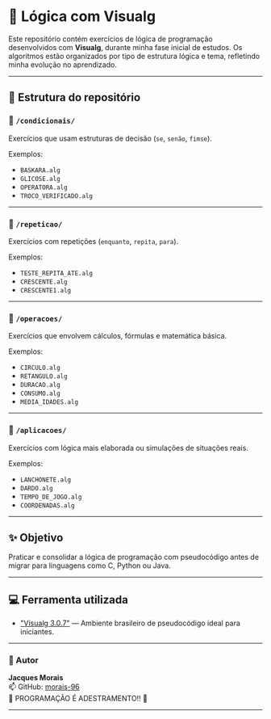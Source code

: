 # 🧠 Lógica com Visualg

Este repositório contém exercícios de lógica de programação desenvolvidos com **Visualg**, durante minha fase inicial de estudos. Os algoritmos estão organizados por tipo de estrutura lógica e tema, refletindo minha evolução no aprendizado.

---

## 📁 Estrutura do repositório

### 🔹 `/condicionais/`
Exercícios que usam estruturas de decisão (`se`, `senão`, `fimse`).

Exemplos:
- `BASKARA.alg`
- `GLICOSE.alg`
- `OPERATORA.alg`
- `TROCO_VERIFICADO.alg`

---

### 🔹 `/repeticao/`
Exercícios com repetições (`enquanto`, `repita`, `para`).

Exemplos:
- `TESTE_REPITA_ATE.alg`
- `CRESCENTE.alg`
- `CRESCENTE1.alg`

---

### 🔹 `/operacoes/`
Exercícios que envolvem cálculos, fórmulas e matemática básica.

Exemplos:
- `CIRCULO.alg`
- `RETANGULO.alg`
- `DURACAO.alg`
- `CONSUMO.alg`
- `MEDIA_IDADES.alg`

---

### 🔹 `/aplicacoes/`
Exercícios com lógica mais elaborada ou simulações de situações reais.

Exemplos:
- `LANCHONETE.alg`
- `DARDO.alg`
- `TEMPO_DE_JOGO.alg`
- `COORDENADAS.alg`

---

## ✨ Objetivo
Praticar e consolidar a lógica de programação com pseudocódigo antes de migrar para linguagens como C, Python ou Java.

---

## 💻 Ferramenta utilizada
- ["Visualg 3.0.7"](https://visualg3.com.br) — Ambiente brasileiro de pseudocódigo ideal para iniciantes.

---

### 🚀 Autor

**Jacques Morais**  
📫 GitHub: [morais-96](https://github.com/morais-96)  
📍 PROGRAMAÇÃO É ADESTRAMENTO!! 💪

---
